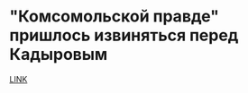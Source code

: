 # "Комсомольской правде" пришлось извиняться перед Кадыровым



[LINK](https://varlamov.ru/2136134.html)
